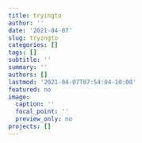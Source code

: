 ```yaml
---
title: tryingto
author: ''
date: '2021-04-07'
slug: tryingto
categories: []
tags: []
subtitle: ''
summary: ''
authors: []
lastmod: '2021-04-07T07:54:04-10:00'
featured: no
image:
  caption: ''
  focal_point: ''
  preview_only: no
projects: []
---
```

